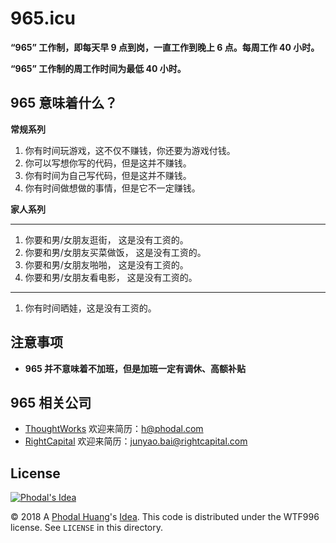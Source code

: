 # 965.icu

**“965” 工作制，即每天早 9 点到岗，一直工作到晚上 6 点。每周工作 40 小时。**

**“965” 工作制的周工作时间为最低 40 小时。**

## 965 意味着什么？

**常规系列**

1. 你有时间玩游戏，这不仅不赚钱，你还要为游戏付钱。
2. 你可以写想你写的代码，但是这并不赚钱。
3. 你有时间为自己写代码，但是这并不赚钱。
4. 你有时间做想做的事情，但是它不一定赚钱。

**家人系列**

---

1. 你要和男/女朋友逛街，    这是没有工资的。
2. 你要和男/女朋友买菜做饭， 这是没有工资的。
3. 你要和男/女朋友啪啪，    这是没有工资的。
4. 你要和男/女朋友看电影，  这是没有工资的。

---

1. 你有时间晒娃，这是没有工资的。


## 注意事项

 - **965 并不意味着不加班，但是加班一定有调休、高额补贴**

## 965 相关公司

 - [ThoughtWorks](https://www.thoughtworks.com/) 欢迎来简历：h@phodal.com
 - [RightCapital](https://join.rightcapital.com/) 欢迎来简历：junyao.bai@rightcapital.com

License
---

[![Phodal's Idea](http://brand.phodal.com/shields/idea-small.svg)](http://ideas.phodal.com/)

© 2018 A [Phodal Huang](https://www.phodal.com)'s [Idea](http://github.com/phodal/ideas).  This code is distributed under the WTF996 license. See `LICENSE` in this directory.

